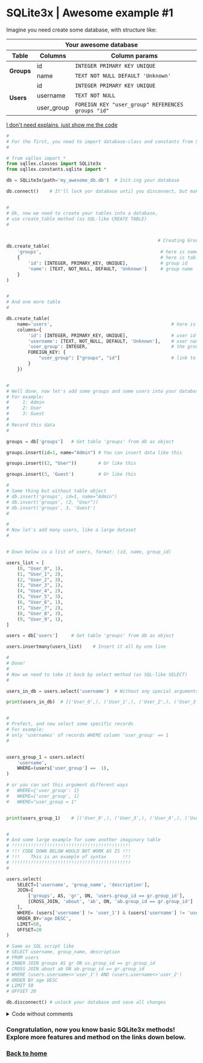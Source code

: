 # SQLite3x | Awesome example #1

Imagine you need create some database, with structure like:


<table>
    <thead>
        <tr>
            <th colspan=3>Your awesome database</th>
        </tr>
        <tr>
            <th colspan=1>Table</th>
            <th colspan=1>Columns</th>
            <th colspan=1>Column params</th>
        </tr>
    </thead>
    <tbody>
        <tr>
            <td rowspan=2><b>Groups</b></td>
            <td rowspan=1>id</td>
            <td><code>INTEGER PRIMARY KEY UNIQUE</code></td>
        </tr>
        <tr>
            <td>name</td>
            <td><code>TEXT NOT NULL DEFAULT 'Unknown'</code></td>
        </tr>
        <tr>
            <td rowspan=3><b>Users</b></td>
            <td>id</td>
            <td><code>INTEGER PRIMARY KEY UNIQUE</code></td>
        </tr>
        <tr>
            <td>username</td>
            <td><code>TEXT NOT NULL</code></td>
        </tr>
        <tr>
            <td>user_group</td>
            <td><code>FOREIGN KEY "user_group" REFERENCES groups "id"</code></td>
        </tr>
    </tbody>
</table>


[I don't need explains, just show me the code](#Code)


```python
# 
# For the first, you need to import database-class and constants from Sqllex lib and init your database
# 

# from sqllex import *
from sqllex.classes import SQLite3x
from sqllex.constants.sqlite import *

db = SQLite3x(path='my_awesome_db.db')  # Init-ing your database

db.connect()    # It'll lock yor database until you disconnect, but makes sqllex work damn faster


# 
# Ok, now we need to create your tables into a database,
# use create_table method (as SQL-like CREATE TABLE)
# 


                                                        # Creating Groups table
db.create_table(
    'groups',                                            # here is name of table
    {                                                    # here is table structure
        'id': [INTEGER, PRIMARY_KEY, UNIQUE],            # group id
        'name': [TEXT, NOT_NULL, DEFAULT, 'Unknown']     # group name
    }
)


# 
# And one more table
# 

db.create_table(
    name='users',                                            # here is name of table
    columns={
        'id': [INTEGER, PRIMARY_KEY, UNIQUE],                # user id
        'username': [TEXT, NOT_NULL, DEFAULT, 'Unknown'],    # user name
        'user_group': INTEGER,                               # the group user belongs to
        FOREIGN_KEY: {
            "user_group": ["groups", "id"]                   # link to table groups, column id
        }
    })


# 
# Well done, now let's add some groups and some users into your database
# For example:
#     1: Admin
#     2: User
#     3: Guest
# 
# Record this data
#

groups = db['groups']   # Get table 'groups' from db as object

groups.insert(id=1, name="Admin") # You can insert data like this

groups.insert((2, "User"))        # Or like this

groups.insert(3, 'Guest')         # Or like this

#
# Same thing but without table object
# db.insert('groups', id=1, name="Admin")
# db.insert('groups', (2, "User"))
# db.insert('groups', 3, 'Guest')
#

# 
# Now let's add many users, like a large dataset
# 


# Down below is a list of users, format: (id, name, group_id)

users_list = [
    (0, "User_0", 1),
    (1, "User_1", 2),
    (2, "User_2", 3),
    (3, "User_3", 1),
    (4, "User_4", 2),
    (5, "User_5", 3),
    (6, "User_6", 1),
    (7, "User_7", 2),
    (8, "User_8", 3),
    (9, "User_9", 1),
]

users = db['users']     # Get table 'groups' from db as object

users.insertmany(users_list)    # Insert it all by one line

#
# Done!
# 
# Now we need to take it back by select method (as SQL-like SELECT)
# 

users_in_db = users.select('username')  # Without any special arguments == SELECT ALL (by default)

print(users_in_db)  # [('User_0',), ('User_1',), ('User_2',), ('User_3',), ('User_4',), ('User_5',), ('User_6',), ('User_7',), ('User_8',), ('User_9',)]


# 
# Prefect, and now select some specific records
# For example: 
# only 'usernames' of records WHERE column 'user_group' == 1
# 


users_group_1 = users.select(
    'username',
    WHERE=(users['user_group'] ==  1),
)

# or you can set this argument different ways
#   WHERE={'user_group': 1}
#   WHERE=['user_group', 1]
#   WHERE="user_group = 1"


print(users_group_1)    # [('User_0',), ('User_3',), ('User_6',), ('User_9',)]


#
# And some large example for some another imaginary table
# !!!!!!!!!!!!!!!!!!!!!!!!!!!!!!!!!!!!!!!!!!!!
# !!! CODE DOWN BELOW WOULD NOT WORK AS IS !!!
# !!!    This is an example of syntax      !!!
# !!!!!!!!!!!!!!!!!!!!!!!!!!!!!!!!!!!!!!!!!!!!
#

users.select(
    SELECT=['username', 'group_name', 'description'],                        # SELECT username, group_name, description
    JOIN=[                                                                   # JOIN
        ['groups', AS, 'gr', ON, 'users.group_id == gr.group_id'],           # INNER JOIN groups AS gr ON us.group_id == gr.group_id
        [CROSS_JOIN, 'about', 'ab', ON, 'ab.group_id == gr.group_id']        # CROSS JOIN about ab ON ab.group_id == gr.group_id
    ],
    WHERE= (users['username'] != 'user_1') & (users['username'] != 'user_2'),  # WHERE (users.username<>'user_1') AND (users.username<>'user_2')
    ORDER_BY='age DESC',                                                     # order by age ASC
    LIMIT=50,                                                                # limit = 50
    OFFSET=20                                                                # offset = 20
)

# Same as SQL script like
# SELECT username, group_name, description
# FROM users
# INNER JOIN groups AS gr ON us.group_id == gr.group_id
# CROSS JOIN about ab ON ab.group_id == gr.group_id
# WHERE (users.username<>'user_1') AND (users.username<>'user_2')
# ORDER BY age DESC
# LIMIT 50
# OFFSET 20

db.disconnect() # unlock your database and save all changes
```

<details>
<summary id="just_code_1">Code without comments</summary>



```python
# from sqllex import *
from sqllex.classes import SQLite3x
from sqllex.constants.sqlite import *

db = SQLite3x(path='my_awesome_db.db') 

db.connect()

                                                
db.create_table(
    'groups',                                         
    {                                                 
        'id': [INTEGER, PRIMARY_KEY, UNIQUE],         
        'name': [TEXT, NOT_NULL, DEFAULT, 'Unknown']  
    }
)


db.create_table(
    name='users',                                        
    columns={
        'id': [INTEGER, PRIMARY_KEY, UNIQUE],            
        'username': [TEXT, NOT_NULL, DEFAULT, 'Unknown'],
        'user_group': INTEGER,                           
        FOREIGN_KEY: {
            "user_group": ["groups", "id"]               
        }
    })


groups = db['groups']

groups.insert(id=1, name="Admin")

groups.insert([2, "User"]) 

groups.insert(3, 'Guest')

users_list = [
    [0, "User_0", 1],
    [1, "User_1", 2],
    [2, "User_2", 3],
    [3, "User_3", 1],
    [4, "User_4", 2],
    [5, "User_5", 3],
    [6, "User_6", 1],
    [7, "User_7", 2],
    [8, "User_8", 3],
    [9, "User_9", 1],
]

users = db['users']

users.insertmany(users_list)

users_in_db = users.select('username')  

print(users_in_db)  

users_group_1 = users.select(
    'username',
    WHERE=(users['user_group'] ==  1),
)

print(users_group_1)

users.select(
    SELECT=['username', 'group_name', 'description'],                        
    JOIN=[                                                                   
        ['groups', AS, 'gr', ON, 'users.group_id == gr.group_id'],           
        [CROSS_JOIN, 'about', 'ab', ON, 'ab.group_id == gr.group_id']        
    ],
    WHERE= (users['username'] != 'user_1') & (users['username'] != 'user_2'),
    ORDER_BY='age DESC',                                                     
    LIMIT=50,                                                                
    OFFSET=20                                                                
)

db.disconnect()
```
</details>


### Congratulation, now you know basic SQLite3x methods! Explore more features and method on the links down below.

### [Back to home](README.md)
